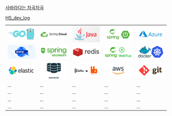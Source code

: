 [사바라다는 차곡차곡](https://sabarada.tistory.com/)

[HS_dev_log](https://innovation123.tistory.com/category/Spring?page=4)

<table>
  <tr>
    <td>
      <a href="https://github.com/AllUneedisS2/Dictionary/blob/main/Golang.md">
        <img src="images/Golang.jpeg" width="300" />
      </a>
    </td>
    <td>
      <a href="https://github.com/AllUneedisS2/Dictionary/blob/main/SpringCloud.md">
        <img src="images/SpringCloud.png" width="300" />
      </a>
    </td>
    <td>
      <a href="https://github.com/AllUneedisS2/Dictionary/blob/main/Java.md">
        <img src="images/Java.png" width="300" />
      </a>
    </td>
    <td>
      <a href="https://github.com/AllUneedisS2/Dictionary/blob/main/Spring.md">
        <img src="images/Spring.png" width="300" />
      </a>
    </td>
    <td>
      <a href="https://github.com/AllUneedisS2/Dictionary/blob/main/Azure.md">
        <img src="images/Azure.png" width="300" />
      </a>
    </td>
  </tr>
  <tr>
    <td>
      <a href="https://github.com/AllUneedisS2/Dictionary/blob/main/WWW.md">
        <img src="images/WWW.jpeg" width="300" />
      </a>
    </td>
    <td>
      <a href="https://github.com/AllUneedisS2/Dictionary/blob/main/SpringSecurity.md">
        <img src="images/SpringSecurity.png" width="300" />
      </a>
    </td>
    <td>
      <a href="https://github.com/AllUneedisS2/Dictionary/blob/main/Redis.md">
        <img src="images/Redis.png" width="300" />
      </a>
    </td>
    <td>
      <a href="https://github.com/AllUneedisS2/Dictionary/blob/main/SpringWebflux.md">
        <img src="images/SpringWebflux.png" width="300" />
      </a>
    </td>
    <td>
      <a href="https://github.com/AllUneedisS2/Dictionary/blob/main/DockerK8s.md">
        <img src="images/DockerK8s.png" width="300" />
      </a>
    </td>
  </tr>
  <tr>
    <td>
      <a href="https://github.com/AllUneedisS2/Dictionary/blob/main/Elastic.md">
        <img src="images/Elastic.png" width="300" />
      </a>
    </td>
    <td>
      <a href="https://github.com/AllUneedisS2/Dictionary/blob/main/Database.md">
        <img src="images/Database.png" width="300" />
      </a>
    </td>
    <td>
      <a href="https://github.com/AllUneedisS2/Dictionary/blob/main/KafkaRabbitMQ.md">
        <img src="images/KafkaRabbitMQ.png" width="300" />
      </a>
    </td>
    <td>
      <a href="https://github.com/AllUneedisS2/Dictionary/blob/main/AWS.md">
        <img src="images/AWS.png" width="300" />
      </a>
    </td>
    <td>
      <a href="https://github.com/AllUneedisS2/Dictionary/blob/main/Git.md">
        <img src="images/Git.png" width="300" />
      </a>
    </td>
  </tr>
  <tr>
    <td>...</td>
    <td>...</td>
    <td>...</td>
    <td>...</td>
    <td>...</td>
  </tr>
  <tr>
    <td>...</td>
    <td>...</td>
    <td>...</td>
    <td>...</td>
    <td>...</td>
  </tr>
  <tr>
    <td>...</td>
    <td>...</td>
    <td>...</td>
    <td>...</td>
    <td>...</td>
  </tr>
  <tr>
    <td>...</td>
    <td>...</td>
    <td>...</td>
    <td>...</td>
    <td>...</td>
  </tr>
</table>
